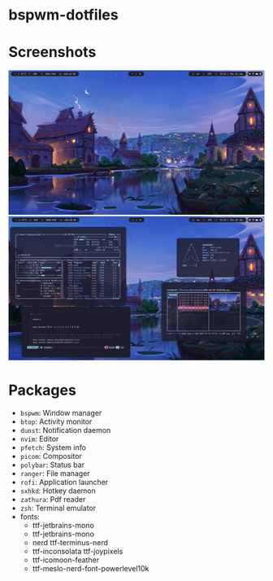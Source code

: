# bspwm-dotfiles
# Screenshots
![lol](https://github.com/ImSb91/bspwm-dotfiles/blob/main/preview1.png?raw=true "Preview1")
![lol](https://github.com/ImSb91/bspwm-dotfiles/blob/main/preview2.png?raw=true "Preview2")

# Packages 

* `bspwm`: Window manager
* `btop`: Activity monitor
* `dunst`: Notification daemon
* `nvim`: Editor
* `pfetch`: System info
* `picom`: Compositor
* `polybar`: Status bar
* `ranger`: File manager
* `rofi`: Application launcher
* `sxhkd`: Hotkey daemon
* `zathura`: Pdf reader
* `zsh`: Terminal emulator
* fonts:
   - ttf-jetbrains-mono
   - ttf-jetbrains-mono
   - nerd ttf-terminus-nerd
   - ttf-inconsolata ttf-joypixels
   - ttf-icomoon-feather
   - ttf-meslo-nerd-font-powerlevel10k
     
